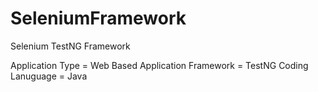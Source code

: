 # SeleniumFramework
Selenium TestNG Framework

Application Type = Web Based Application
Framework = TestNG
Coding Lanuguage = Java
